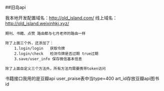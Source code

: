 ##旧岛api

我本地开发配置域名：http://old_island.com/
线上域名：http://old_island.weixinhkj.xyz/

	期刊、书籍、点赞 路由都与七月老师的路由一样

	除了上面三个外，还添加了：
		1.login/login	获取令牌
		2.login/check	检测令牌是否过期 true过期
		3.save/user_info 保存微信基本信息

	除了上面自定义三个方法外，所有方法均需要携带token访问

书籍接口我用的是豆瓣api
	user_praise表中当type=400 art_id存放豆瓣api图书id


